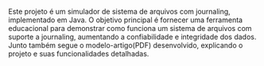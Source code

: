 Este projeto é um simulador de sistema de arquivos com journaling, implementado em Java. O objetivo principal é fornecer uma ferramenta educacional para demonstrar como funciona um sistema de arquivos com suporte a journaling, aumentando a confiabilidade e integridade dos dados. Junto também segue o modelo-artigo(PDF) desenvolvido, explicando o projeto e suas funcionalidades detalhadas.
